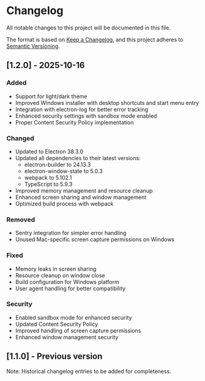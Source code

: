 # Changelog

All notable changes to this project will be documented in this file.

The format is based on [Keep a Changelog](https://keepachangelog.com/en/1.0.0/),
and this project adheres to [Semantic Versioning](https://semver.org/spec/v2.0.0.html).

## [1.2.0] - 2025-10-16

### Added
- Support for light/dark theme
- Improved Windows installer with desktop shortcuts and start menu entry
- Integration with electron-log for better error tracking
- Enhanced security settings with sandbox mode enabled
- Proper Content Security Policy implementation

### Changed
- Updated to Electron 38.3.0
- Updated all dependencies to their latest versions:
  - electron-builder to 24.13.3
  - electron-window-state to 5.0.3
  - webpack to 5.102.1
  - TypeScript to 5.9.3
- Improved memory management and resource cleanup
- Enhanced screen sharing and window management
- Optimized build process with webpack

### Removed
- Sentry integration for simpler error handling
- Unused Mac-specific screen capture permissions on Windows

### Fixed
- Memory leaks in screen sharing
- Resource cleanup on window close
- Build configuration for Windows platform
- User agent handling for better compatibility

### Security
- Enabled sandbox mode for enhanced security
- Updated Content Security Policy
- Improved handling of screen capture permissions
- Enhanced window management security

## [1.1.0] - Previous version

Note: Historical changelog entries to be added for completeness.